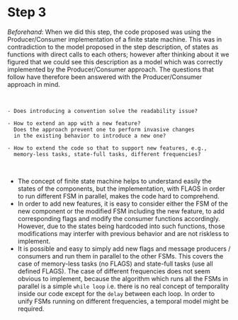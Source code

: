 # Step 3

*Beforehand*: When we did this step, the code proposed was using the Producer/Consumer implementation of a finite state machine. This was in contradiction to the model proposed in the step description, of states as functions with direct calls to each others; however after thinking about it we figured that we could see this description as a model which was correctly implemented by the Producer/Consumer approach. The questions that follow have therefore been answered with the Producer/Consumer approach in mind.

&nbsp;



    - Does introducing a convention solve the readability issue?
    
    - How to extend an app with a new feature? 
      Does the approach prevent one to perform invasive changes 
      in the existing behavior to introduce a new one?
    
    - How to extend the code so that to support new features, e.g., 
      memory-less tasks, state-full tasks, different frequencies?

&nbsp;
&nbsp;
&nbsp;


- The concept of finite state machine helps to understand easily the states of the components,
  but the implementation, with FLAGS in order to run different FSM in parallel, makes
  the code hard to comprehend. 
- In order to add new features, it is easy to consider either the FSM of the new component
  or the modified FSM including the new feature, to add corresponding flags and modify the
  consumer functions accordingly. However, due to the states being hardcoded into such
  functions, those modifications may interfer with previous behavior and are not riskless
  to implement.
- It is possible and easy to simply add new flags and message producers / consumers and 
  run them in parallel to the other FSMs. This covers the case of memory-less tasks 
  (no FLAGS) and state-full tasks (use all defined FLAGS). The case of different frequencies
  does not seem obvious to implement, because the algorithm which runs all the FSMs in 
  parallel is a simple `while loop` i.e. there is no real concept of temporality inside
  our code except for the `delay` between each loop. In order to unify FSMs running on 
  different frequencies, a temporal model might be required.

